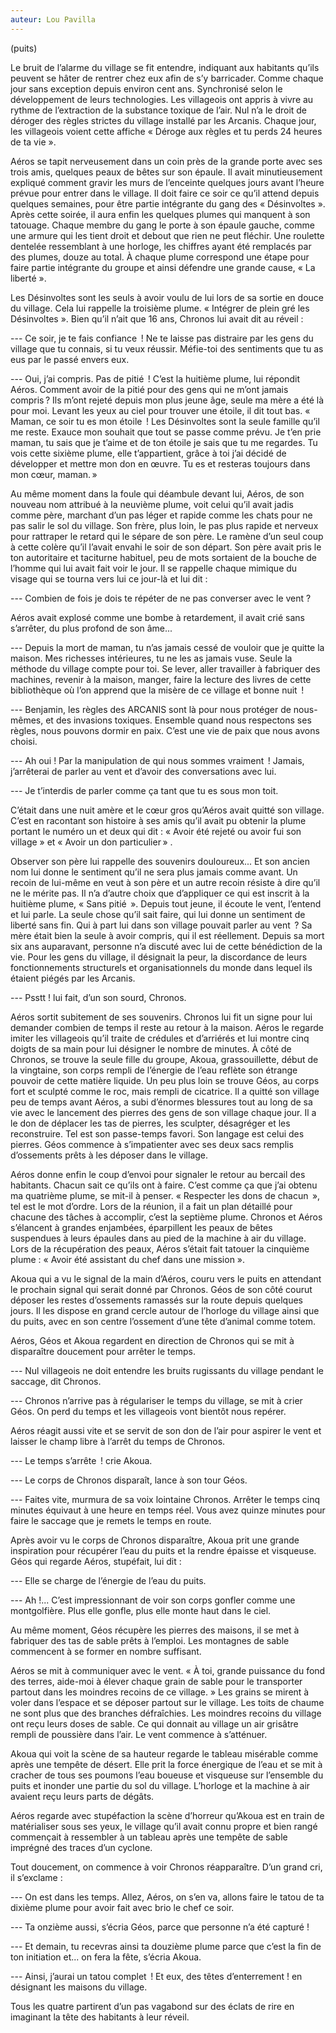 ```yaml
---
auteur: Lou Pavilla
---
```

(puits)

Le bruit de l’alarme du village se fit entendre, indiquant aux habitants qu’ils peuvent se hâter de rentrer chez eux afin de s’y barricader. Comme chaque jour sans exception depuis environ cent ans. Synchronisé selon le développement de leurs technologies. Les villageois ont appris à vivre au rythme de l’extraction de la substance toxique de l’air. Nul n’a le droit de déroger des règles strictes du village installé par les Arcanis. Chaque jour, les villageois voient cette affiche « Déroge aux règles et tu perds 24 heures de ta vie ».

Aéros se tapit nerveusement dans un coin près de la grande porte avec ses trois amis, quelques peaux de bêtes sur son épaule. Il avait minutieusement expliqué comment gravir les murs de l’enceinte quelques jours avant l’heure prévue pour entrer dans le village. Il doit faire ce soir ce qu’il attend depuis quelques semaines, pour être partie intégrante du gang des « Désinvoltes ». Après cette soirée, il aura enfin les quelques plumes qui manquent à son tatouage. Chaque membre du gang le porte à son épaule gauche, comme une armure qui les tient droit et debout que rien ne peut fléchir. Une roulette dentelée ressemblant à une horloge, les chiffres ayant été remplacés par des plumes, douze au total. À chaque plume correspond une étape pour faire partie intégrante du groupe et ainsi défendre une grande cause, « La liberté ».

Les Désinvoltes sont les seuls à avoir voulu de lui lors de sa sortie en douce du village. Cela lui rappelle la troisième plume. « Intégrer de plein gré les Désinvoltes ». Bien qu’il n’ait que 16 ans, Chronos lui avait dit au réveil :

--- Ce soir, je te fais confiance  ! Ne te laisse pas distraire par les gens du village que tu connais, si tu veux réussir. Méfie-toi des sentiments que tu as eus par le passé envers eux.

--- Oui, j’ai compris. Pas de pitié  ! C’est la huitième plume, lui répondit Aéros. Comment avoir de la pitié pour des gens qui ne m’ont jamais compris ? Ils m’ont rejeté depuis mon plus jeune âge, seule ma mère a été là pour moi. Levant les yeux au ciel pour trouver une étoile, il dit tout bas. « Maman, ce soir tu es mon étoile  ! Les Désinvoltes sont la seule famille qu’il me reste. Exauce mon souhait que tout se passe comme prévu. Je t’en prie maman, tu sais que je t’aime et de ton étoile je sais que tu me regardes. Tu vois cette sixième plume, elle t’appartient, grâce à toi j’ai décidé de développer et mettre mon don en œuvre. Tu es et resteras toujours dans mon cœur, maman. » 

Au même moment dans la foule qui déambule devant lui, Aéros, de son nouveau nom attribué à la neuvième plume, voit celui qu’il avait jadis comme père, marchant d’un pas léger et rapide comme les chats pour ne pas salir le sol du village. Son frère, plus loin, le pas plus rapide et nerveux pour rattraper le retard qui le sépare de son père. Le ramène d’un seul coup à cette colère qu’il l’avait envahi le soir de son départ. Son père avait pris le ton autoritaire et taciturne habituel, peu de mots sortaient de la bouche de l’homme qui lui avait fait voir le jour. Il se rappelle chaque mimique du visage qui se tourna vers lui ce jour-là et lui dit :

--- Combien de fois je dois te répéter de ne pas converser avec le vent ?

Aéros avait explosé comme une bombe à retardement, il avait crié sans s’arrêter, du plus profond de son âme...

--- Depuis la mort de maman, tu n’as jamais cessé de vouloir que je quitte la maison. Mes richesses intérieures, tu ne les as jamais vuse. Seule la méthode du village compte pour toi. Se lever, aller travailler à fabriquer des machines, revenir à la maison, manger, faire la lecture des livres de cette bibliothèque où l’on apprend que la misère de ce village et bonne nuit  !

--- Benjamin, les règles des ARCANIS sont là pour nous protéger de nous-mêmes, et des invasions toxiques. Ensemble quand nous respectons ses règles, nous pouvons dormir en paix. C’est une vie de paix que nous avons choisi.

--- Ah oui ! Par la manipulation de qui nous sommes vraiment  ! Jamais, j’arrêterai de parler au vent et d’avoir des conversations avec lui.

--- Je t’interdis de parler comme ça tant que tu es sous mon toit.

C’était dans une nuit amère et le cœur gros qu’Aéros avait quitté son village. C’est en racontant son histoire à ses amis qu’il avait pu obtenir la plume portant le numéro un et deux qui dit : « Avoir été rejeté ou avoir fui son village » et « Avoir un don particulier » .

Observer son père lui rappelle des souvenirs douloureux... Et son ancien nom lui donne le sentiment qu’il ne sera plus jamais comme avant. Un recoin de lui-même en veut à son père et un autre recoin résiste à dire qu’il ne le mérite pas. Il n’a d’autre choix que d’appliquer ce qui est inscrit à la huitième plume, « Sans pitié  ». Depuis tout jeune, il écoute le vent, l’entend et lui parle. La seule chose qu’il sait faire, qui lui donne un sentiment de liberté sans fin. Qui à part lui dans son village pouvait parler au vent  ? Sa mère était bien la seule à avoir compris, qui il est réellement. Depuis sa mort six ans auparavant, personne n’a discuté avec lui de cette bénédiction de la vie. Pour les gens du village, il désignait la peur, la discordance de leurs fonctionnements structurels et organisationnels du monde dans lequel ils étaient piégés par les Arcanis.

--- Psstt ! lui fait, d’un son sourd, Chronos.

Aéros sortit subitement de ses souvenirs. Chronos lui fit un signe pour lui demander combien de temps il reste au retour à la maison. Aéros le regarde imiter les villageois qu’il traite de crédules et d’arriérés et lui montre cinq doigts de sa main pour lui désigner le nombre de minutes. À côté de Chronos, se trouve la seule fille du groupe, Akoua, grassouillette, début de la vingtaine, son corps rempli de l’énergie de l’eau reflète son étrange pouvoir de cette matière liquide. Un peu plus loin se trouve Géos, au corps fort et sculpté comme le roc, mais rempli de cicatrice. Il a quitté son village peu de temps avant Aéros, a subi d’énormes blessures tout au long de sa vie avec le lancement des pierres des gens de son village chaque jour. Il a le don de déplacer les tas de pierres, les sculpter, désagréger et les reconstruire. Tel est son passe-temps favori. Son langage est celui des pierres. Géos commence à s’impatienter avec ses deux sacs remplis d’ossements prêts à les déposer dans le village.

Aéros donne enfin le coup d’envoi pour signaler le retour au bercail des habitants. Chacun sait ce qu’ils ont à faire. C’est comme ça que j’ai obtenu ma quatrième plume, se mit-il à penser. « Respecter les dons de chacun  », tel est le mot d’ordre. Lors de la réunion, il a fait un plan détaillé pour chacune des tâches à accomplir, c’est la septième plume. Chronos et Aéros s’élancent à grandes enjambées, éparpillent les peaux de bêtes suspendues à leurs épaules dans au pied de la machine à air du village. Lors de la récupération des peaux, Aéros s’était fait tatouer la cinquième plume : « Avoir été assistant du chef dans une mission ».

Akoua qui a vu le signal de la main d’Aéros, couru vers le puits en attendant le prochain signal qui serait donné par Chronos. Géos de son côté courut déposer les restes d’ossements ramassés sur la route depuis quelques jours. Il les dispose en grand cercle autour de l’horloge du village ainsi que du puits, avec en son centre l’ossement d’une tête d’animal comme totem.

Aéros, Géos et Akoua regardent en direction de Chronos qui se mit à disparaître doucement pour arrêter le temps.

--- Nul villageois ne doit entendre les bruits rugissants du village pendant le saccage, dit Chronos.

--- Chronos n’arrive pas à régulariser le temps du village, se mit à crier Géos. On perd du temps et les villageois vont bientôt nous repérer.

Aéros réagit aussi vite et se servit de son don de l’air pour aspirer le vent et laisser le champ libre à l’arrêt du temps de Chronos.

--- Le temps s’arrête  ! crie Akoua.

--- Le corps de Chronos disparaît, lance à son tour Géos.

--- Faites vite, murmura de sa voix lointaine Chronos. Arrêter le temps cinq minutes équivaut à une heure en temps réel. Vous avez quinze minutes pour faire le saccage que je remets le temps en route.

Après avoir vu le corps de Chronos disparaître, Akoua prit une grande inspiration pour récupérer l’eau du puits et la rendre épaisse et visqueuse. Géos qui regarde Aéros, stupéfait, lui dit :

--- Elle se charge de l’énergie de l’eau du puits.

--- Ah !... C’est impressionnant de voir son corps gonfler comme une montgolfière. Plus elle gonfle, plus elle monte haut dans le ciel.

Au même moment, Géos récupère les pierres des maisons, il se met à fabriquer des tas de sable prêts à l’emploi. Les montagnes de sable commencent à se former en nombre suffisant.

Aéros se mit à communiquer avec le vent. « À toi, grande puissance du fond des terres, aide-moi à élever chaque grain de sable pour le transporter partout dans les moindres recoins de ce village. » Les grains se mirent à voler dans l’espace et se déposer partout sur le village. Les toits de chaume ne sont plus que des branches défraîchies. Les moindres recoins du village ont reçu leurs doses de sable. Ce qui donnait au village un air grisâtre rempli de poussière dans l’air. Le vent commence à s’atténuer.

Akoua qui voit la scène de sa hauteur regarde le tableau misérable comme après une tempête de désert. Elle prit la force énergique de l’eau et se mit à cracher de tous ses poumons l’eau boueuse et visqueuse sur l’ensemble du puits et inonder une partie du sol du village. L’horloge et la machine à air avaient reçu leurs parts de dégâts.

Aéros regarde avec stupéfaction la scène d’horreur qu’Akoua est en train de matérialiser sous ses yeux, le village qu’il avait connu propre et bien rangé commençait à ressembler à un tableau après une tempête de sable imprégné des traces d’un cyclone.

Tout doucement, on commence à voir Chronos réapparaître. D’un grand cri, il s’exclame :

--- On est dans les temps. Allez, Aéros, on s’en va, allons faire le tatou de ta dixième plume pour avoir fait avec brio le chef ce soir.

--- Ta onzième aussi, s’écria Géos, parce que personne n’a été capturé !

--- Et demain, tu recevras ainsi ta douzième plume parce que c’est la fin de ton initiation et... on fera la fête, s’écria Akoua.

--- Ainsi, j’aurai un tatou complet  ! Et eux, des têtes d’enterrement ! en désignant les maisons du village.

Tous les quatre partirent d’un pas vagabond sur des éclats de rire en imaginant la tête des habitants à leur réveil.